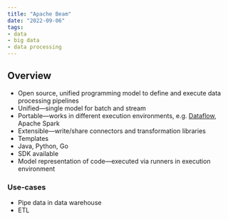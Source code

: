 ```yaml
---
title: "Apache Beam"
date: "2022-09-06"
tags:
- data
- big data
- data processing
---
```


## Overview

- Open source, unified programming model to define and execute data processing pipelines
- Unified—single model for batch and stream
- Portable—works in different execution environments, e.g. [Dataflow](notes/GCP%20Dataflow.md), Apache Spark
- Extensible—write/share connectors and transformation libraries
- Templates
- Java, Python, Go
- SDK available
- Model representation of code—executed via runners in execution environment

### Use-cases

- Pipe data in data warehouse
- ETL
